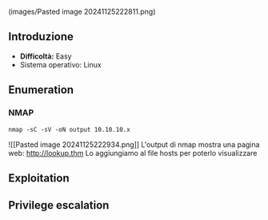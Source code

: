 (images/Pasted image 20241125222811.png)

## Introduzione
- **Difficoltà:** Easy
- Sistema operativo: Linux


## Enumeration


### NMAP
```bash\
nmap -sC -sV -oN output 10.10.10.x
```
![[Pasted image 20241125222934.png]]
L'output di nmap mostra una pagina web: http://lookup.thm
Lo aggiungiamo al file hosts per poterlo visualizzare


## Exploitation


## Privilege escalation
